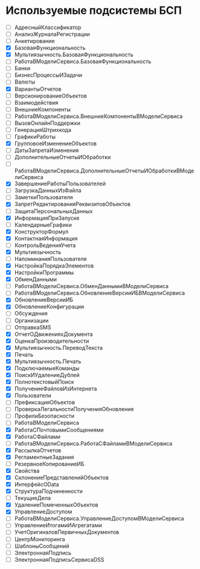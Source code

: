 # Используемые подсистемы БСП

- [ ] АдресныйКлассификатор
- [ ] АнализЖурналаРегистрации
- [ ] Анкетирование
- [x] БазоваяФункциональность
- [x] Мультиязычность.БазоваяФункциональность
- [ ] РаботаВМоделиСервиса.БазоваяФункциональность
- [ ] Банки
- [ ] БизнесПроцессыИЗадачи
- [ ] Валюты
- [x] ВариантыОтчетов
- [ ] ВерсионированиеОбъектов
- [ ] Взаимодействия
- [ ] ВнешниеКомпоненты
- [ ] РаботаВМоделиСервиса.ВнешниеКомпонентыВМоделиСервиса
- [ ] ВызовОнлайнПоддержки
- [ ] ГенерацияШтрихкода
- [ ] ГрафикиРаботы
- [x] ГрупповоеИзменениеОбъектов
- [ ] ДатыЗапретаИзменения
- [ ] ДополнительныеОтчетыИОбработки
- [ ] РаботаВМоделиСервиса.ДополнительныеОтчетыИОбработкиВМоделиСервиса
- [x] ЗавершениеРаботыПользователей
- [ ] ЗагрузкаДанныхИзФайла
- [ ] ЗаметкиПользователя
- [x] ЗапретРедактированияРеквизитовОбъектов
- [ ] ЗащитаПерсональныхДанных
- [x] ИнформацияПриЗапуске
- [ ] КалендарныеГрафики
- [x] КонструкторФормул
- [x] КонтактнаяИнформация
- [ ] КонтрольВеденияУчета
- [x] Мультиязычность
- [ ] НапоминанияПользователя
- [x] НастройкаПорядкаЭлементов
- [x] НастройкиПрограммы
- [x] ОбменДанными
- [ ] РаботаВМоделиСервиса.ОбменДаннымиВМоделиСервиса
- [ ] РаботаВМоделиСервиса.ОбновлениеВерсииИБВМоделиСервиса
- [x] ОбновлениеВерсииИБ
- [x] ОбновлениеКонфигурации
- [ ] Обсуждения
- [ ] Организации
- [ ] ОтправкаSMS
- [x] ОтчетОДвиженияхДокумента
- [x] ОценкаПроизводительности
- [x] Мультиязычность.ПереводТекста
- [x] Печать
- [x] Мультиязычность.Печать
- [x] ПодключаемыеКоманды
- [x] ПоискИУдалениеДублей
- [x] ПолнотекстовыйПоиск
- [x] ПолучениеФайловИзИнтернета
- [x] Пользователи
- [ ] ПрефиксацияОбъектов
- [ ] ПроверкаЛегальностиПолученияОбновления
- [ ] ПрофилиБезопасности
- [ ] РаботаВМоделиСервиса
- [x] РаботаСПочтовымиСообщениями
- [x] РаботаСФайлами
- [ ] РаботаВМоделиСервиса.РаботаСФайламиВМоделиСервиса
- [x] РассылкаОтчетов
- [x] РегламентныеЗадания
- [ ] РезервноеКопированиеИБ
- [x] Свойства
- [x] СклонениеПредставленийОбъектов
- [x] ИнтерфейсOData
- [x] СтруктураПодчиненности
- [ ] ТекущиеДела
- [x] УдалениеПомеченныхОбъектов
- [x] УправлениеДоступом
- [ ] РаботаВМоделиСервиса.УправлениеДоступомВМоделиСервиса
- [ ] УправлениеИтогамиИАгрегатами
- [ ] УчетОригиналовПервичныхДокументов
- [ ] ЦентрМониторинга
- [ ] ШаблоныСообщений
- [ ] ЭлектроннаяПодпись
- [ ] ЭлектроннаяПодписьСервисаDSS

